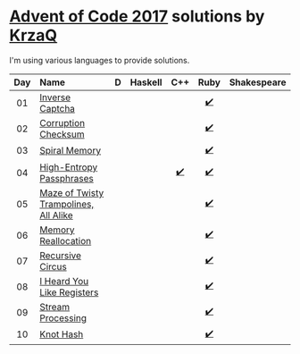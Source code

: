 [Advent of Code 2017](https://adventofcode.com) solutions by [KrzaQ][kq]
========================

I'm using various languages to provide solutions.

| Day | Name                                           | D    | Haskell | C++    | Ruby | Shakespeare |
|:---:|:-----------------------------------------------|:----:|:-------:|:------:|:----:|:-----------:|
| 01  | [Inverse Captcha][day01]                       |      |         |        | [:heavy_check_mark:](./day01/main.rb)      |             |
| 02  | [Corruption Checksum][day02]                   |      |         |        | [:heavy_check_mark:](./day02/main.rb)      |             |
| 03  | [Spiral Memory][day03]                         |      |         |        | [:heavy_check_mark:](./day03/main.rb)      |             |
| 04  | [High-Entropy Passphrases][day04]              |      |         | [:heavy_check_mark:](./day04/main.cpp) | [:heavy_check_mark:](./day04/main.rb)      |             |
| 05  | [Maze of Twisty Trampolines, All Alike][day05] |      |         |        | [:heavy_check_mark:](./day05/main.rb)      |             |
| 06  | [Memory Reallocation][day06]                   |      |         |        | [:heavy_check_mark:](./day06/main.rb)      |             |
| 07  | [Recursive Circus][day07]                      |      |         |        | [:heavy_check_mark:](./day07/main.rb)      |             |
| 08  | [I Heard You Like Registers][day08]            |      |         |        | [:heavy_check_mark:](./day08/main.rb)      |             |
| 09  | [Stream Processing][day09]                     |      |         |        | [:heavy_check_mark:](./day09/main.rb)      |             |
| 10  | [Knot Hash][day10]                             |      |         |        | [:heavy_check_mark:](./day10/main.rb)      |             |

[day01]: https://adventofcode.com/2017/day/1
[day02]: https://adventofcode.com/2017/day/2
[day03]: https://adventofcode.com/2017/day/3
[day04]: https://adventofcode.com/2017/day/4
[day05]: https://adventofcode.com/2017/day/5
[day06]: https://adventofcode.com/2017/day/6
[day07]: https://adventofcode.com/2017/day/7
[day08]: https://adventofcode.com/2017/day/8
[day09]: https://adventofcode.com/2017/day/9
[day10]: https://adventofcode.com/2017/day/10

[kq]: https://dev.krzaq.cc

